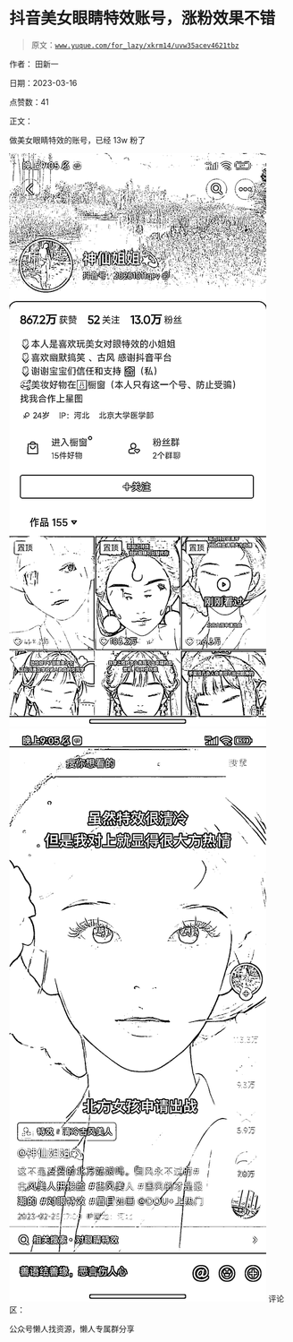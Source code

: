 # 抖音美女眼睛特效账号，涨粉效果不错

> 原文：[`www.yuque.com/for_lazy/xkrm14/uvw35acev4621tbz`](https://www.yuque.com/for_lazy/xkrm14/uvw35acev4621tbz)



作者： 田新一



日期：2023-03-16



点赞数：41



正文：



做美女眼睛特效的账号，已经 13w 粉了



![](img/77ad78059d55793bd7858b400670dc79.png)  <ne-p id="u876324b7" data-lake-id="u876324b7">![](img/f9c331c82629a774aad614af6f8afb32.png)  <ne-p id="ua2da0a7b" data-lake-id="ua2da0a7b">评论区：



公众号懒人找资源，懒人专属群分享

</ne-p></ne-p>